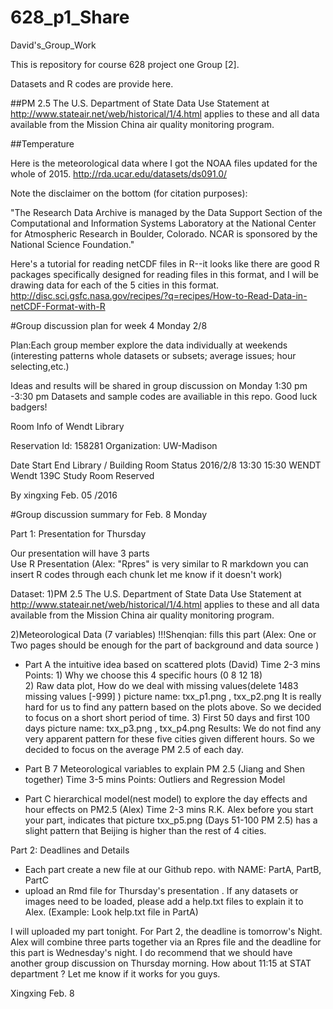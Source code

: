 # 628_p1_Share
David's_Group_Work

This is repository for course 628 project one Group [2].

Datasets and R codes are provide here.

##PM 2.5
The U.S. Department of State Data Use Statement at http://www.stateair.net/web/historical/1/4.html applies to these and all data available from the Mission China air quality monitoring program.

##Temperature

Here is the meteorological data where I got the NOAA files updated for the whole of 2015.
http://rda.ucar.edu/datasets/ds091.0/

Note the disclaimer on the bottom (for citation purposes): 

"The Research Data Archive is managed by the Data Support Section of the Computational and Information Systems Laboratory at the National Center for Atmospheric Research in Boulder, Colorado. NCAR is sponsored by the National Science Foundation."

Here's a tutorial for reading netCDF files in R--it looks like there are good R packages specifically designed for reading files in this format, and I will be drawing data for each of the 5 cities in this format.
http://disc.sci.gsfc.nasa.gov/recipes/?q=recipes/How-to-Read-Data-in-netCDF-Format-with-R


#Group discussion plan for week 4 Monday 2/8 

Plan:Each group member explore the data individually at weekends 
(interesting patterns whole datasets or subsets; average issues; hour selecting,etc.)
 
Ideas and results will be shared in group discussion on Monday 1:30 pm -3:30 pm
Datasets and sample codes are availiable in this repo.
Good luck badgers!
                                       

Room Info of Wendt Library

Reservation Id: 158281
Organization: UW-Madison

Date	Start	End	Library / Building	Room	Status
2016/2/8	13:30	15:30	WENDT	Wendt 139C Study Room	Reserved

  By xingxing Feb. 05 /2016

#Group discussion summary for Feb. 8 Monday

Part 1: Presentation for Thursday

Our presentation will have 3 parts  
Use R Presentation 
(Alex: "Rpres" is very similar to R markdown you can insert R codes through each chunk let me know if it doesn't work)

Dataset: 
1)PM 2.5
The U.S. Department of State Data Use Statement at http://www.stateair.net/web/historical/1/4.html applies to these and all data available from the Mission China air quality monitoring program.

2)Meteorological Data (7 variables) 
!!!Shenqian: fills this part 
(Alex: One or Two pages should be enough for the part of background and data source )


- Part A the intuitive idea based on scattered plots  (David) Time 2-3 mins  
Points: 1) Why we choose this 4 specific hours (0 8 12 18)   
        2) Raw data plot, How do we deal with missing values(delete 1483 missing values [-999] ) picture name: txx_p1.png , txx_p2.png
           It is really hard for us to find any pattern based on the plots above. So we decided to focus on a short short period of time.
        3) First 50 days and first 100 days  picture name: txx_p3.png , txx_p4.png 
           Results: We do not find any very apparent pattern for these five cities given different hours. So we decided to focus on   the average PM 2.5 of each day. 

 - Part B 7 Meteorological variables to explain PM 2.5  (Jiang and Shen together) Time 3-5 mins 
 Points: Outliers and Regression Model 

- Part C hierarchical model(nest model) to explore the day effects and hour effects on PM2.5  (Alex) Time 2-3 mins 
R.K. Alex before you start your part, indicates that  picture txx_p5.png (Days 51-100 PM 2.5) has a slight pattern that Beijing is higher than the rest of 4 cities.

Part 2: Deadlines and Details
- Each part create a new file at our Github repo. with NAME: PartA, PartB, PartC 
- upload an Rmd file for Thursday's presentation . If any datasets or images need to be loaded, please add a help.txt files to explain it to Alex. (Example: Look help.txt file in PartA)


I will uploaded my part tonight. For Part 2, the deadline is tomorrow's Night. Alex will combine three parts together via an Rpres file and the deadline for this part is Wednesday's night. I do recommend that we should have another group discussion on Thursday morning. How about 11:15 at STAT department ? Let me know if it works for you guys.  

Xingxing Feb. 8
